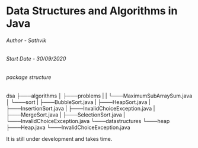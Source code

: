# Data Structures and Algorithms in Java

###### Author - Sathvik

###### Start Date - 30/09/2020

###### package structure

dsa
├───algorithms
│   ├───problems
|   |   └───MaximumSubArraySum.java
│   └───sort
|       ├───BubbleSort.java
|       ├───HeapSort.java
|       ├───InsertionSort.java
|       ├───InvalidChoiceException.java
|       ├───MergeSort.java
|       ├───SelectionSort.java
|       └───InvalidChoiceException.java
└───datastructures
    └───heap
        ├───Heap.java
        └───InvalidChoiceException.java


It is still under development and takes time.
